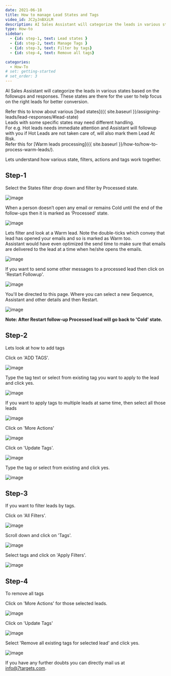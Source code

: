 ```yaml
---
date: 2021-06-18
title: How to manage Lead States and Tags
video_id: JC2yJnBXzLM
description: AI Sales Assistant will categorize the leads in various states based on the followups and responses. These states are there for the user to help focus on the right leads for conversion. 
type: How-to
sidebar:
  - {id: step-1, text: Lead states }
  - {id: step-2, text: Manage Tags }
  - {id: step-3, text: Filter by tags}
  - {id: step-4, text: Remove all tags}

categories:
  - How-To
# set: getting-started
# set_order: 3
---
```


AI Sales Assistant will categorize the leads in various states based on the followups and responses. These states are there for the user to help focus on the right leads for better conversion. 

Refer this to know about various [lead states]({{ site.baseurl }}/assigning-leads/lead-responses/#lead-state)  
Leads with some specific states may need different handling.  
For e.g. Hot leads needs immediate attention and Assistant will followup with you if Hot Leads are not taken care of, will also mark them Lead At Risk.  
Refer this for [Warm leads processing]({{ site.baseurl }}/how-to/how-to-process-warm-leads/).

Lets understand how various state, filters, actions and tags work together.

## Step-1

Select the States filter drop down and filter by Processed state.

![image](../../images/Lead-Tags-1.png)

When a person doesn’t open any email or remains Cold until the end of the follow-ups then it is marked as ‘Processed’ state.

![image](../../images/Lead-Tags-2.png)

Lets filter and look at a Warm lead. Note the double-ticks which convey that lead has opened your emails and so is marked as Warm too.  
Assistant would have even optimized the send time to make sure that emails are delivered to the lead at a time when he/she opens the emails.

![image](../../images/Lead-Tags-3.png)

If you want to send some other messages to a processed lead then click on 'Restart Followup'.

![image](../../images/Lead-Tags-5.png)

You'll be directed to this page. Where you can select a new Sequence, Assistant and other details and then Restart. 

![image](../../images/Lead-Tags-6.png) 

**Note: After Restart follow-up Processed lead will go back to 'Cold' state.**

## Step-2

Lets look at how to add tags

Click on 'ADD TAGS'.

![image](../../images/Lead-Tags-7.png)

Type the tag text or select from existing tag you want to apply to the lead and click yes.

![image](../../images/Lead-Tags-8.png)

If you want to apply tags to multiple leads at same time, then select all those leads

![image](../../images/Lead-Tags-9.png)

Click on 'More Actions'

![image](../../images/Lead-Tags-10.png)

Click on 'Update Tags'.

![image](../../images/Lead-Tags-11.png) 

Type the tag or select from existing and click yes.

![image](../../images/Lead-Tags-12.png)

## Step-3

If you want to filter leads by tags.

Click on 'All Filters'.

![image](../../images/Lead-Tags-13.png)

Scroll down and click on 'Tags'.

![image](../../images/Lead-Tags-14.png)

Select tags and click on 'Apply Filters'.

![image](../../images/Lead-Tags-15.png)

## Step-4 

To remove all tags

Click on 'More Actions' for those selected leads.

![image](../../images/Lead-Tags-16.png) 

Click on 'Update Tags'

![image](../../images/Lead-Tags-17.png) 

Select 'Remove all existing tags for selected lead' and click yes.

![image](../../images/Lead-Tags-18.png) 



If you have any further doubts you can directly mail us at info@7targets.com.